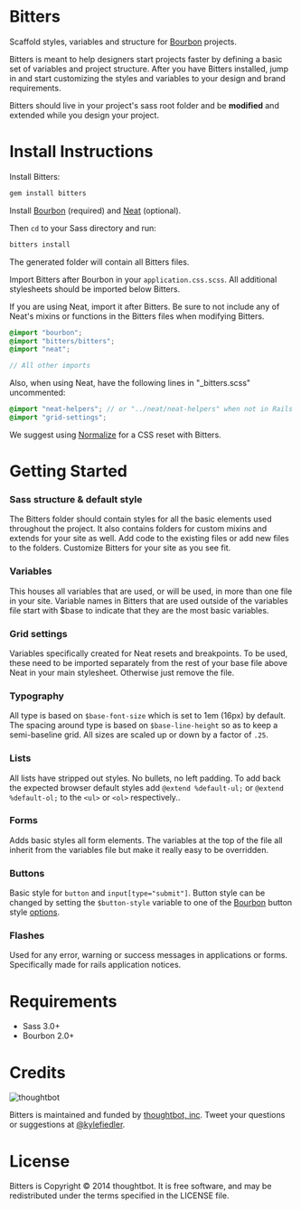 Bitters
===
Scaffold styles, variables and structure for [Bourbon](http://bourbon.io) projects.

Bitters is meant to help designers start projects faster by defining a basic set of variables and project structure. After you have Bitters installed, jump in and start customizing the styles and variables to your design and brand requirements.

Bitters should live in your project's sass root folder and be **modified** and extended while you design your project.

Install Instructions
===
Install Bitters:

```bash
gem install bitters
```

Install [Bourbon](https://github.com/thoughtbot/bourbon#install-for-rails-31) (required) and [Neat](https://github.com/thoughtbot/neat#install-instructions) (optional).

Then `cd` to your Sass directory and run:

```bash
bitters install
```

The generated folder will contain all Bitters files.

Import Bitters after Bourbon in your `application.css.scss`. All additional stylesheets should be imported below Bitters.

If you are using Neat, import it after Bitters. Be sure to not include any of Neat's mixins or functions in the Bitters files when modifying Bitters.

```scss
@import "bourbon";
@import "bitters/bitters";
@import "neat";

// All other imports
```

Also, when using Neat, have the following lines in "_bitters.scss" uncommented:

```scss
@import "neat-helpers"; // or "../neat/neat-helpers" when not in Rails
@import "grid-settings";
```

We suggest using [Normalize](http://necolas.github.io/normalize.css/) for a CSS reset with Bitters.

Getting Started
===

### Sass structure & default style
The Bitters folder should contain styles for all the basic elements used throughout the project. It also contains folders for custom mixins and extends for your site as well. Add code to the existing files or add new files to the folders. Customize Bitters for your site as you see fit.

### Variables
This houses all variables that are used, or will be used, in more than one file in your site. Variable names in Bitters that are used outside of the variables file start with $base to indicate that they are the most basic variables.

### Grid settings
Variables specifically created for Neat resets and breakpoints. To be used, these need to be imported separately from the rest of your base file above Neat in your main stylesheet. Otherwise just remove the file.

### Typography
All type is based on `$base-font-size` which is set to 1em (16px) by default. The spacing around type is based on `$base-line-height` so as to keep a semi-baseline grid. All sizes are scaled up or down by a factor of `.25`.

### Lists
All lists have stripped out styles. No bullets, no left padding. To add back the expected browser default styles add `@extend %default-ul;` or `@extend %default-ol;` to the `<ul>` or `<ol>` respectively..

### Forms
Adds basic styles all form elements. The variables at the top of the file all inherit from the variables file but make it really easy to be overridden.

### Buttons
Basic style for `button` and `input[type="submit"]`. Button style can be changed by setting the `$button-style` variable to one of the [Bourbon](http://bourbon.io) button style [options](http://bourbon.io/docs/#buttons).

### Flashes
Used for any error, warning or success messages in applications or forms. Specifically made for rails application notices.

Requirements
===
- Sass 3.0+
- Bourbon 2.0+

Credits
===

![thoughtbot](http://thoughtbot.com/images/tm/logo.png)

Bitters is maintained and funded by [thoughtbot, inc](http://thoughtbot.com/community). Tweet your questions or suggestions at [@kylefiedler](https://twitter.com/kylefiedler).

License
===

Bitters is Copyright © 2014 thoughtbot. It is free software, and may be redistributed under the terms specified in the LICENSE file.
